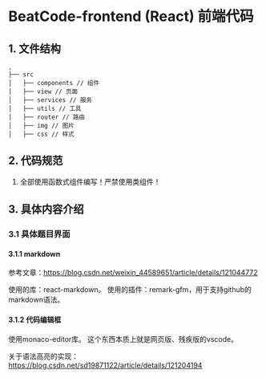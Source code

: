 # BeatCode-frontend (React) 前端代码

## 1. 文件结构

```
.
├── src
│   ├── components // 组件
│   ├── view // 页面
│   ├── services // 服务
│   ├── utils // 工具
│   ├── router // 路由
│   ├── img // 图片
│   ├── css // 样式

```

## 2. 代码规范

1. 全部使用函数式组件编写！严禁使用类组件！

## 3. 具体内容介绍

### 3.1 具体题目界面

#### 3.1.1 markdown

参考文章：https://blog.csdn.net/weixin_44589651/article/details/121044772

使用的库：react-markdown。
使用的插件：remark-gfm，用于支持github的markdown语法。

#### 3.1.2 代码编辑框

使用monaco-editor库。
这个东西本质上就是网页版、残疾版的vscode。

关于语法高亮的实现：
https://blog.csdn.net/sd19871122/article/details/121204194


